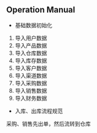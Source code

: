 ## Operation Manual

- 基础数据初始化

1. 导入用户数据
2. 导入产品数据
3. 导入仓库数据
4. 导入库存数据
5. 导入客户数据
6. 导入渠道数据
7. 导入采购数据
8. 导入销售数据
9. 导入财务数据

- 入库、出库流程规范

采购、销售先出单，然后流转到仓库
